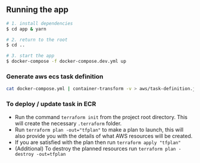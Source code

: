 ## Running the app

```bash
# 1. install dependencies
$ cd app & yarn

# 2. return to the root
$ cd ..

# 3. start the app
$ docker-compose -f docker-compose.dev.yml up
```

### Generate aws ecs task definition
```bash
cat docker-compose.yml | container-transform -v > aws/task-definition.json
```


### To deploy / update task in ECR
- Run the command `terraform init` from the project root directory. This will create the necessary `.terraform` folder.
- Run `terraform plan -out="tfplan"` to make a plan to launch, this will also provide you with the details of what AWS resources will be created.
- If you are satisfied with the plan then run `terraform apply "tfplan"`
- (Additional) To destroy the planned resources run `terraform plan -destroy -out=tfplan`

